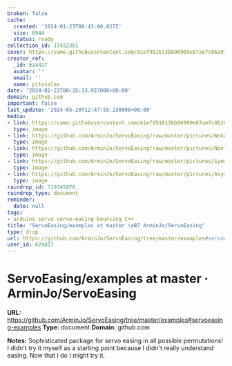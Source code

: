 ```yaml
---
broken: false
cache:
  created: '2024-01-23T00:43:00.027Z'
  size: 6944
  status: ready
collection_id: 17452361
cover: https://camo.githubusercontent.com/e1ef951613bb96909e87ae7c06207aec7aa3b42a60e460362b9e44812161cf9c/68747470733a2f2f692e7974696d672e636f6d2f76692f6643397578644f426866412f687164656661756c742e6a7067
creator_ref:
  _id: 624427
  avatar: ''
  email: ''
  name: pitosalas
date: '2024-01-23T00:35:33.927000+00:00'
domain: github.com
important: false
last_update: '2024-05-20T12:47:55.238000+00:00'
media:
- link: https://camo.githubusercontent.com/e1ef951613bb96909e87ae7c06207aec7aa3b42a60e460362b9e44812161cf9c/68747470733a2f2f692e7974696d672e636f6d2f76692f6643397578644f426866412f687164656661756c742e6a7067
  type: image
- link: https://github.com/ArminJo/ServoEasing/raw/master/pictures/Wokwi_ThreeServos.png
  type: image
- link: https://github.com/ArminJo/ServoEasing/raw/master/pictures/NonlinearMovements.png
  type: image
- link: https://github.com/ArminJo/ServoEasing/raw/master/pictures/SymmetricEasing.png
  type: image
- link: https://github.com/ArminJo/ServoEasing/raw/master/pictures/AsymmetricEasing.png
  type: image
raindrop_id: 719345978
raindrop_type: document
reminder:
  date: null
tags:
- arduino servo servo-easing bouncing C++
title: "ServoEasing/examples at master \xB7 ArminJo/ServoEasing"
type: drop
url: https://github.com/ArminJo/ServoEasing/tree/master/examples#servoeasing-examples
user_id: 624427
---
```


# ServoEasing/examples at master · ArminJo/ServoEasing

**URL:** https://github.com/ArminJo/ServoEasing/tree/master/examples#servoeasing-examples
**Type:** document
**Domain:** github.com

**Notes:**
Sophisticated package for servo easing in all possible permutations! I didn't try it myself as a starting point because I didn't really understand easing. Now that I do I might try it.

